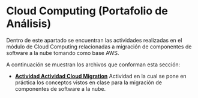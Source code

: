 # Cloud Computing (Portafolio de Análisis)
Dentro de este apartado se encuentran las actividades realizadas en el módulo de Cloud Computing relacionadas a migración de componentes de software a la nube tomando como base AWS.

A continuación se muestran los archivos que conforman esta sección:
* **[Actividad Actividad Cloud Migration](/final/Cloud%20Computing/CloudMigration_Equipo2.pdf)** Actividad en la cual se pone en práctica los conceptos vistos en clase para la migración de componentes de software a la nube.
